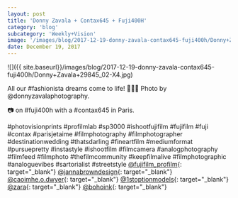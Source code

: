 ```yaml
---
layout: post
title: 'Donny Zavala + Contax645 + Fuji400H'
category: 'blog'
subcategory: 'Weekly+Vision'
image: '/images/blog/2017-12-19-donny-zavala-contax645-fuji400h/Donny+Zavala+29845_02-X4.jpg'
date: December 19, 2017
---
```


![]({{ site.baseurl}}/images/blog/2017-12-19-donny-zavala-contax645-fuji400h/Donny+Zavala+29845_02-X4.jpg)  

All our #fashionista dreams come to life! 🙌💃🏼 Photo by @donnyzavalaphotography.

📷 on #fuji400h with a #contax645 in Paris.

#photovisionprints #profilmlab #sp3000 #ishootfujifilm #fujifilm #fuji #contax #parisjetaime #filmphotography #filmphotographer #destinationwedding  #thatsdarling #fineartfilm #mediumformat #pursuepretty #instastyle #ishootfilm #filmcamera #analogphotography #filmfeed #filmphoto #thefilmcommunity #keepfilmalive #filmphotographic #analoguevibes #sartorialist #streetstyle [@fujifilm_profilm](http://www.fujifilmusa.com/products/film_photography/index.html){: target="_blank"} [@jannabrowndesign](http://www.jannabrowndesign.com/){: target="_blank"} [@caoimhe.o.dwyer](http://www.instagram.com/caoimhe.o.dwyer/){: target="_blank"} [@1stoptionmodels](http://www.1stoption.ie/){: target="_blank"} [@zara](http://www.zara.com/){: target="_blank"} [@bohoink](http://www.bohemianink.com/){: target="_blank"}

